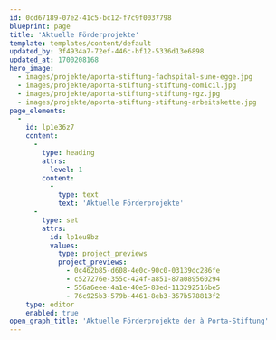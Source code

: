 ```yaml
---
id: 0cd67189-07e2-41c5-bc12-f7c9f0037798
blueprint: page
title: 'Aktuelle Förderprojekte'
template: templates/content/default
updated_by: 3f4934a7-72ef-446c-bf12-5336d13e6898
updated_at: 1700208168
hero_image:
  - images/projekte/aporta-stiftung-fachspital-sune-egge.jpg
  - images/projekte/aporta-stiftung-stiftung-domicil.jpg
  - images/projekte/aporta-stiftung-stiftung-rgz.jpg
  - images/projekte/aporta-stiftung-stiftung-arbeitskette.jpg
page_elements:
  -
    id: lp1e36z7
    content:
      -
        type: heading
        attrs:
          level: 1
        content:
          -
            type: text
            text: 'Aktuelle Förderprojekte'
      -
        type: set
        attrs:
          id: lp1eu8bz
          values:
            type: project_previews
            project_previews:
              - 0c462b85-d608-4e0c-90c0-03139dc286fe
              - c527276e-355c-424f-a851-87a089560294
              - 556a6eee-4a1e-40e5-83ed-113292516be5
              - 76c925b3-579b-4461-8eb3-357b578813f2
    type: editor
    enabled: true
open_graph_title: 'Aktuelle Förderprojekte der à Porta-Stiftung'
---
```


